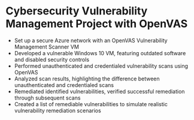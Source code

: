 <h1>Cybersecurity Vulnerability Management Project with OpenVAS</h1>
<ul>
  
  <li> Set up a secure Azure network with an OpenVAS Vulnerability Management Scanner VM </li>
  <li> Developed a vulnerable Windows 10 VM, featuring outdated software and disabled security controls </li>
  <li> Performed unauthenticated and credentialed vulnerability scans using OpenVAS </li>
  <li> Analyzed scan results, highlighting the difference between unauthenticated and credentialed scans </li>
  <li> Remediated identified vulnerabilities, verified successful remediation through subsequent scans </li>
  <li> Created a list of remediable vulnerabilities to simulate realistic vulnerability remediation scenarios </li>
</ul>
